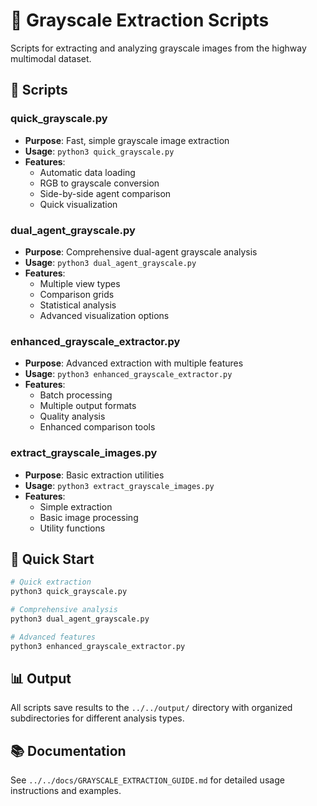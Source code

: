 # 🎨 Grayscale Extraction Scripts

Scripts for extracting and analyzing grayscale images from the highway multimodal dataset.

## 📄 Scripts

### **quick_grayscale.py**
- **Purpose**: Fast, simple grayscale image extraction
- **Usage**: `python3 quick_grayscale.py`
- **Features**: 
  - Automatic data loading
  - RGB to grayscale conversion
  - Side-by-side agent comparison
  - Quick visualization

### **dual_agent_grayscale.py**
- **Purpose**: Comprehensive dual-agent grayscale analysis
- **Usage**: `python3 dual_agent_grayscale.py`
- **Features**:
  - Multiple view types
  - Comparison grids
  - Statistical analysis
  - Advanced visualization options

### **enhanced_grayscale_extractor.py**
- **Purpose**: Advanced extraction with multiple features
- **Usage**: `python3 enhanced_grayscale_extractor.py`
- **Features**:
  - Batch processing
  - Multiple output formats
  - Quality analysis
  - Enhanced comparison tools

### **extract_grayscale_images.py**
- **Purpose**: Basic extraction utilities
- **Usage**: `python3 extract_grayscale_images.py`
- **Features**:
  - Simple extraction
  - Basic image processing
  - Utility functions

## 🎯 Quick Start

```bash
# Quick extraction
python3 quick_grayscale.py

# Comprehensive analysis
python3 dual_agent_grayscale.py

# Advanced features
python3 enhanced_grayscale_extractor.py
```

## 📊 Output

All scripts save results to the `../../output/` directory with organized subdirectories for different analysis types.

## 📚 Documentation

See `../../docs/GRAYSCALE_EXTRACTION_GUIDE.md` for detailed usage instructions and examples.